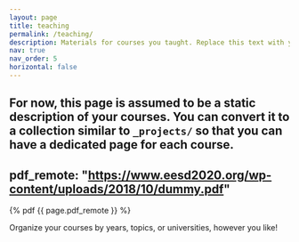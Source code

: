 ```yaml
---
layout: page
title: teaching
permalink: /teaching/
description: Materials for courses you taught. Replace this text with your description.
nav: true
nav_order: 5
horizontal: false
---
```


For now, this page is assumed to be a static description of your courses. You can convert it to a collection similar to `_projects/` so that you can have a dedicated page for each course.
---
pdf_remote: "https://www.eesd2020.org/wp-content/uploads/2018/10/dummy.pdf"
---
<!-- pages/projects.md -->
<div class="projects">


{% pdf {{ page.pdf_remote }} %}
<object data="{{ site.url }}/teaching/_pdfs/pkdassignment.pdf" width="1000" height="1000" type="application/pdf"></object>
<!-- <object data="../assets/path/to/document.pdf" width="1000" height="1000" type='application/pdf'></object> -->
</div>
Organize your courses by years, topics, or universities, however you like!
